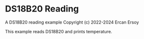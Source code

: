 # DS18B20 Reading

A DS18B20 reading example
Copyright (c) 2022-2024 Ercan Ersoy

This example reads DS18B20 and prints temperature.
